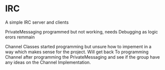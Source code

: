 # IRC
A simple IRC server and clients

PrivateMessaging programmed but not working, needs Debugging as logic erors remmain

Channel Classes started programming but unsure how to impement in a way which makes sense for the project. Will get back To programming Channel after programming the PrivateMessaging and see if the group have any ideas on the Channel Implementation.
